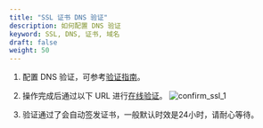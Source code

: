 ```yaml
---
title: "SSL 证书 DNS 验证"
description: 如何配置 DNS 验证
keyword: SSL, DNS, 证书, 域名
draft: false
weight: 50
---
```


1. 配置 DNS 验证，可参考[验证指南](../manualq/)。

2. 操作完成后通过以下 URL 进行[在线验证](https://myssl.com/dns_check.html#ssl_verify)。
   ![confirm_ssl_1](../../_images/confirm_ssl_1.png)

3. 验证通过了会自动签发证书，一般默认时效是24小时，请耐心等待。

